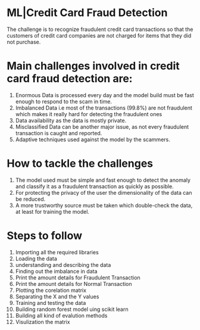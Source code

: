 # ML|Credit Card Fraud Detection
The challenge is to recognize fraudulent credit card transactions so that the customers of credit card companies are not charged for items that they did not purchase.

# Main challenges involved in credit card fraud detection are:
1. Enormous Data is processed every day and the model build must be fast enough to respond to the scam in time.
2. Imbalanced Data i.e most of the transactions (99.8%) are not fraudulent which makes it really hard for detecting the fraudulent ones
3. Data availability as the data is mostly private.
4. Misclassified Data can be another major issue, as not every fraudulent transaction is caught and reported.
5. Adaptive techniques used against the model by the scammers.

# How to tackle the challenges
1. The model used must be simple and fast enough to detect the anomaly and classify it as a fraudulent transaction as quickly as possible.
2. For protecting the privacy of the user the dimensionality of the data can be reduced.
3. A more trustworthy source must be taken which double-check the data, at least for training the model.

# Steps to follow 
1. Importing all the required libraries
2. Loading the data
3. understanding and describing the data
4. Finding out the imbalance in data
5. Print the amount details for Fraudulent Transaction
6. Print the amount details for Normal Transaction
7. Plotting the corelation matrix
8. Separating the X and the Y values
9. Training and testing the data
10. Building random forest model uing scikit learn
11. Building all kind of evalution methods
12. Visulization the matrix

